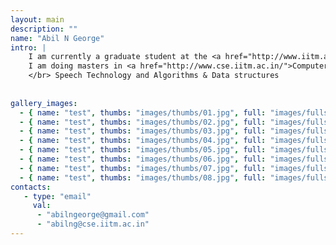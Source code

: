 ```yaml
---
layout: main
description: ""
name: "Abil N George"
intro: |
    I am currently a graduate student at the <a href="http://www.iitm.ac.in/‎">Indian Institute of Technology Madras</a>. </br>
    I am doing masters in <a href="http://www.cse.iitm.ac.in/">Computer Science and Engineering</a>.I am interested in Machine Learning
    </br> Speech Technology and Algorithms & Data structures
     
  
gallery_images:
  - { name: "test", thumbs: "images/thumbs/01.jpg", full: "images/fulls/01.jpg" }
  - { name: "test", thumbs: "images/thumbs/02.jpg", full: "images/fulls/02.jpg" }
  - { name: "test", thumbs: "images/thumbs/03.jpg", full: "images/fulls/03.jpg" }
  - { name: "test", thumbs: "images/thumbs/04.jpg", full: "images/fulls/04.jpg" }
  - { name: "test", thumbs: "images/thumbs/05.jpg", full: "images/fulls/05.jpg" }
  - { name: "test", thumbs: "images/thumbs/06.jpg", full: "images/fulls/06.jpg" }
  - { name: "test", thumbs: "images/thumbs/07.jpg", full: "images/fulls/07.jpg" }
  - { name: "test", thumbs: "images/thumbs/08.jpg", full: "images/fulls/08.jpg" }
contacts:
   - type: "email" 
     val:
      - "abilngeorge@gmail.com"
      - "abilng@cse.iitm.ac.in"
---
```

